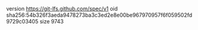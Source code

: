 version https://git-lfs.github.com/spec/v1
oid sha256:54b326f3aeda9478273ba3c3ed2e8e00be967970957f6f059502fd9729c03405
size 9743
